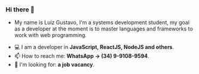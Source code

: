 ### Hi there 👋

* My name is Luiz Gustavo, I'm a systems development student, my goal as a developer at the moment is to master languages and frameworks to work with web programming.

- 💻 I am a developer in **JavaScript, ReactJS, NodeJS and others**.
- 📫 How to reach me: **WhatsApp → (34) 9-9108-9594**.
- 💼 I'm looking for: **a job vacancy**.
